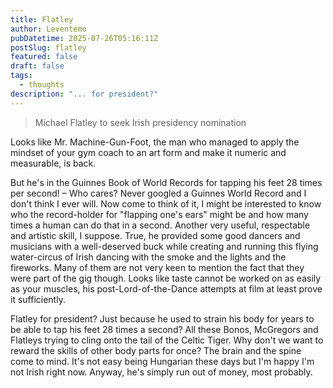 ```yaml
---
title: Flatley
author: Leventemo
pubDatetime: 2025-07-26T05:16:11Z
postSlug: flatley
featured: false
draft: false
tags:
  - thoughts
description: "... for president?"
---
```


>Michael Flatley to seek Irish presidency nomination

Looks like Mr. Machine-Gun-Foot, the man who managed to apply the mindset of your gym coach to an art form and make it numeric and measurable, is back.

But he's in the Guinnes Book of World Records for tapping his feet 28 times per second! – Who cares? Never googled a Guinnes World Record and I don't think I ever will. Now come to think of it, I might be interested to know who the record-holder for "flapping one's ears" might be and how many times a human can do that in a second. Another very useful, respectable and artistic skill, I suppose. True, he provided some good dancers and musicians with a well-deserved buck while creating and running this flying water-circus of Irish dancing with the smoke and the lights and the fireworks. Many of them are not very keen to mention the fact that they were part of the gig though. Looks like taste cannot be worked on as easily as your muscles, his post-Lord-of-the-Dance attempts at film at least prove it sufficiently.

Flatley for president? Just because he used to strain his body for years to be able to tap his feet 28 times a second? All these Bonos, McGregors and Flatleys trying to cling onto the tail of the Celtic Tiger. Why don't we want to reward the skills of other body parts for once? The brain and the spine come to mind. It's not easy being Hungarian these days but I'm happy I'm not Irish right now. Anyway, he's simply run out of money, most probably.
